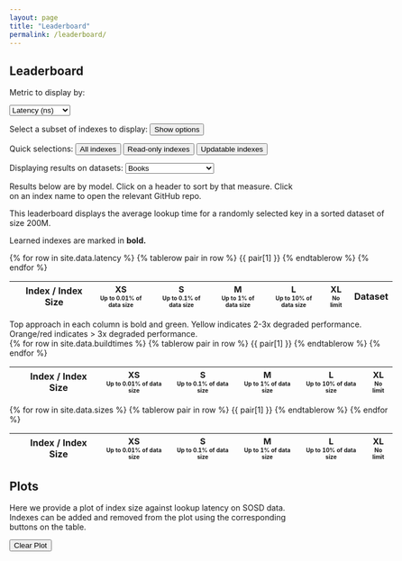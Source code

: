 ```yaml
---
layout: page
title: "Leaderboard"
permalink: /leaderboard/
---
```

<script src="https://ajax.googleapis.com/ajax/libs/jquery/3.5.1/jquery.min.js"></script>

## Leaderboard
Metric to display by:
<script src="/SOSDLeaderboard/scripts/sorttable.js" type="text/javascript"></script>
<select id="select">
    <option value="latency-leaderboard">Latency (ns)</option>
    <option value="buildtime-leaderboard">Build time (μs)</option>
    <option value="size-leaderboard">Size</option>
</select>

Select a subset of indexes to display:
<button id="displayToggle" onclick="changeDisplay()">Show options</button>
<script type="text/javascript">
function changeDisplay() {
    if ($("#display").is(":visible")) {
        document.getElementById("display").style.display = "None";
        document.getElementById("displayToggle").innerHTML = "Show options";
    } else {
        document.getElementById("display").style.display = "Block";
        document.getElementById("displayToggle").innerHTML = "Hide table";
    }
}
</script>

Quick selections:
<button id="displayToggle" onclick="showAllIndexes()">All indexes</button>
<button id="displayToggle" onclick="showReadOnly()">Read-only indexes</button>
<button id="displayToggle" onclick="showUpdatable()">Updatable indexes</button>

Displaying results on datasets:
<select id="dataswitch">
    <option value="" disabled> --- 200M Datasets --- </option>
    <option value="" disabled> -- 64-Bit datasets -- </option>
    <option value="all_uint64">All 64-Bit Datasets</option>
    <option value="" disabled> - Real-world datasets - </option>
    <option value="real_uint64">All real datasets</option>
    <option value="books_200M_uint64" selected>Books</option>
    <option value="fb_200M_uint64">Facebook</option>
    <option value="osm_cellids_200M_uint64">OSM</option>
    <option value="wiki_ts_200M_uint64">Wiki</option>
    <option value="" disabled> - Synthetic datasets - </option>
    <option value="synthetic_uint64">All synthetic datasets</option>
    <option value="lognormal_200M_uint64"> Lognormal </option>
    <option value="normal_200M_uint64"> Normal </option>
    <option value="uniform_dense_200M_uint64"> Uniform dense </option>
    <option value="uniform_sparse_200M_uint64"> Uniform sparse </option>
    <option value="" disabled> -- 32-Bit datasets -- </option>
    <option value="all_uint32">All 32-Bit Datasets</option>
    <option value="" disabled> - Real-world datasets - </option>
    <option value="books_200M_uint32">Books</option>
    <option value="" disabled> - Synthetic datasets - </option>
    <option value="synthetic_uint32">All synthetic datasets</option>
    <option value="lognormal_200M_uint32"> Lognormal </option>
    <option value="normal_200M_uint32"> Normal </option>
    <option value="uniform_dense_200M_uint32"> Uniform dense </option>
    <option value="uniform_sparse_200M_uint32"> Uniform sparse </option>
    <option value="" disabled> --- Larger Datasets --- </option>
    <option value="books_400M_uint64">Books (400M)</option>
    <option value="books_600M_uint64">Books (600M)</option>
    <option value="books_800M_uint64">Books (800M)</option>
    <option value="osm_cellids_400M_uint64">OSM (400M)</option>
    <option value="osm_cellids_600M_uint64">OSM (600M)</option>
    <option value="osm_cellids_800M_uint64">OSM (800M)</option>
</select>

<div id="display" style="height:400px;overflow:auto;display:none;">
<table id="display-boxes">
<tbody>
    {% assign rows = site.data.latency | map: 'Name' | uniq %}
    {% for name in rows %}
    <tr>
        <td>
            <input type='checkbox' name='filter' id={{ name }} value={{ name }} />
            {{ name }}
        </td>
    </tr>
    {% endfor %}
</tbody>
</table>
</div>
<script src="/SOSDLeaderboard/scripts/checkbox.js" type="text/javascript"></script>

Results below are by model. Click on a header to sort by that measure. Click on an index name to open the relevant GitHub repo.

<div id="latency-leaderboard" class = "group" style="width:135%;">
This leaderboard displays the average lookup time for a randomly selected key in a sorted dataset of size 200M.

<p>Learned indexes are marked in <strong>bold.</strong></p>
<table id="latency-table" class="sortable tables">
    <thead>
        <tr>
            <th> </th>
            <th>Index / Index Size</th>
            <th style="text-align:center;"><span style="font-size:15px;">XS</span><br>
            <span style="font-size:10px;">Up to 0.01% of data size</span></th>
            <th style="text-align:center;"><span style="font-size:15px;">S</span><br>
            <span style="font-size:10px;">Up to 0.1% of data size</span></th>
            <th style="text-align:center;" class="startClick"><span style="font-size:15px;">M</span><br>
            <span style="font-size:10px;">Up to 1% of data size</span></th>
            <th style="text-align:center;"><span style="font-size:15px;">L</span><br>
            <span style="font-size:10px;">Up to 10% of data size</span></th>
            <th style="text-align:center;"><span style="font-size:15px;">XL</span><br>
            <span style="font-size:10px;">No limit</span></th>
            <th style="text-align:center;">Dataset</th> 
        </tr>
    </thead>
    <tbody>
    {% for row in site.data.latency %}
            {% tablerow pair in row %}
            {{ pair[1] }}
            {% endtablerow %}
    {% endfor %}
    </tbody>
</table>
Top approach in each column is bold and green. Yellow indicates 2-3x degraded performance. Orange/red indicates > 3x degraded performance.
<script src="/SOSDLeaderboard/scripts/annotate.js" type="text/javascript"></script>
</div>
<div id="buildtime-leaderboard" class = "group" style="width:135%;">
<table id="buildtime-table" class="sortable tables">
    <thead>
        <tr>
            <th> </th>
            <th>Index / Index Size</th>
            <th style="text-align:center;"><span style="font-size:15px;">XS</span><br>
            <span style="font-size:10px;">Up to 0.01% of data size</span></th>
            <th style="text-align:center;"><span style="font-size:15px;">S</span><br>
            <span style="font-size:10px;">Up to 0.1% of data size</span></th>
            <th style="text-align:center;" class="startClick"><span style="font-size:15px;">M</span><br>
            <span style="font-size:10px;">Up to 1% of data size</span></th>
            <th style="text-align:center;"><span style="font-size:15px;">L</span><br>
            <span style="font-size:10px;">Up to 10% of data size</span></th>
            <th style="text-align:center;"><span style="font-size:15px;">XL</span><br>
            <span style="font-size:10px;">No limit</span></th>
        </tr>
    </thead>
    <tbody>
    {% for row in site.data.buildtimes %}
        {% tablerow pair in row %}
        {{ pair[1] }}
        {% endtablerow %}
    {% endfor %}
    </tbody>
</table>
</div>
<div id="size-leaderboard" class = "group" style="width:135%;">
<table id="size-table" class="sortable tables">
    <thead>
        <tr>
            <th> </th>
            <th>Index / Index Size</th>
            <th style="text-align:center;"><span style="font-size:15px;">XS</span><br>
            <span style="font-size:10px;">Up to 0.01% of data size</span></th>
            <th style="text-align:center;"><span style="font-size:15px;">S</span><br>
            <span style="font-size:10px;">Up to 0.1% of data size</span></th>
            <th style="text-align:center;" class="startClick"><span style="font-size:15px;">M</span><br>
            <span style="font-size:10px;">Up to 1% of data size</span></th>
            <th style="text-align:center;"><span style="font-size:15px;">L</span><br>
            <span style="font-size:10px;">Up to 10% of data size</span></th>
            <th style="text-align:center;"><span style="font-size:15px;">XL</span><br>
            <span style="font-size:10px;">No limit</span></th>
        </tr>
    </thead>
    <tbody>
    {% for row in site.data.sizes %}
        {% tablerow pair in row %}
        {{ pair[1] }}
        {% endtablerow %}
    {% endfor %}
    </tbody>
</table>
</div>

## Plots
Here we provide a plot of index size against lookup latency on SOSD data. Indexes can be added and removed from the plot using
the corresponding buttons on the table.

<div hidden>
<select class="chzn-select" multiple="true" id="indexes" style="visibility:none;"  data-placeholder="Select indexes to graph"></select>
</div>
<button id="clear-chosen" onclick="clearChosen()">Clear Plot</button>


<span id="error_display" style="color:red"></span>
<div id="latency_plot">
<canvas id="latencyChart" style="height:500px;width:100%"></canvas>
</div>

<script src="https://cdnjs.cloudflare.com/ajax/libs/PapaParse/5.3.0/papaparse.min.js"></script>
<script src="https://cdn.jsdelivr.net/npm/chart.js@2.8.0"></script>
<script type="text/javascript" src="https://cdnjs.cloudflare.com/ajax/libs/chosen/1.8.7/chosen.jquery.min.js"></script>
<link rel="stylesheet" href="https://cdnjs.cloudflare.com/ajax/libs/chosen/1.8.7/chosen.css" />
<script type="text/javascript" src="/SOSDLeaderboard/scripts/graphs/graph_latency.js"></script>
<script type="text/javascript" src="/SOSDLeaderboard/scripts/graphs/selector.js"></script>
<script type="text/javascript" src="/SOSDLeaderboard/scripts/onStart.js"></script>
